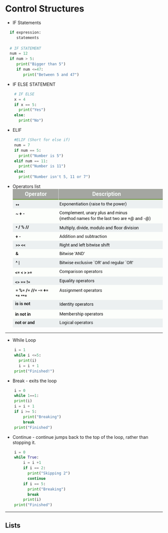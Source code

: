 # Control Structures

- IF Statements

```python
  if expression:
     statements

  # IF STATEMENT
  num = 12
  if num > 5:
     print("Bigger than 5")
     if num <=47:
        print("Between 5 and 47")
```
- IF ELSE STATEMENT
```python
    # IF ELSE
    x = 4
    if x == 5:
      print("Yes")
    else:
      print("No")
```
- ELIF
```python
    #ELIF (Short for else if)
    num = 7
    if num == 5:
      print("Number is 5")
    elif num == 11:
      print("Number is 11")
    else:
      print("Number isn't 5, 11 or 7")
```
- Operators list
![alt](Assets/OpPrecedence.png)

----------

- While Loop
```python
    i = 1
    while i <=5:
      print(i)
      i = i + 1
    print("Finished!")
```
- Break -  exits the loop

```python
    i = 0
    while 1==1:
    print(i)
    i = i + 1
    if i >= 5:
        print("Breaking")
        break
    print("Finished")
```

- Continue - continue jumps back to the top of the loop, rather than stopping it.
```python
    i = 0
    while True:
        i = i +1
        if i == 2:
          print("Skipping 2")
          continue
        if i == 5:
          print("Breaking")
          break
        print(i)
    print("Finished")
```

----------
## Lists

